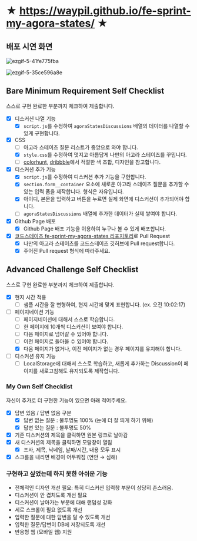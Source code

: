 # ★ https://waypil.github.io/fe-sprint-my-agora-states/ ★

## 배포 시연 화면

![ezgif-5-41fe775fba](https://user-images.githubusercontent.com/65957855/224230349-cc41ee00-b34b-4b5b-ba46-135dea2cddf1.gif)

![ezgif-5-35ce596a8e](https://user-images.githubusercontent.com/65957855/224231797-5ef2780b-c4f8-4353-a48a-e2a80531e574.gif)

## Bare Minimum Requirement Self Checklist

스스로 구현 완료한 부분까지 체크하여 제출합니다.

-   [x] 디스커션 나열 기능
    -   [x] `script.js`를 수정하여 `agoraStatesDiscussions` 배열의 데이터를 나열할 수 있게 구현합니다.
-   [x] CSS
    -   [ ] 아고라 스테이츠 질문 리스트가 중앙으로 와야 합니다.
    -   [x] `style.css`를 수정하여 멋지고 아름답게 나만의 아고라 스테이츠를 꾸밉니다.
    -   [ ] [colorhunt](https://colorhunt.co/palettes/popular), [dribbble](https://dribbble.com/)에서 적절한 색 조합, 디자인을 참고합니다.
-   [x] 디스커션 추가 기능
    -   [x] `script.js`를 수정하여 디스커션 추가 기능을 구현합니다.
    -   [x] `section.form__container` 요소에 새로운 아고라 스테이츠 질문을 추가할 수 있는 입력 폼을 제작합니다. 형식은 자유입니다.
    -   [x] 아이디, 본문을 입력하고 버튼을 누르면 실제 화면에 디스커션이 추가되어야 합니다.
    -   [ ] `agoraStatesDiscussions` 배열에 추가한 데이터가 실제 쌓여야 합니다.
-   [x] Github Page 배포
    -   [x] Github Page 배포 기능을 이용하여 누구나 볼 수 있게 배포합니다.
-   [x] [코드스테이츠 fe-sprint-my-agora-states 리포지토리](https://github.com/codestates-seb/fe-sprint-my-agora-states)로 Pull Request
    -   [x] 나만의 아고라 스테이츠를 코드스테이츠 깃허브에 Pull request합니다.
    -   [x] 주어진 Pull request 형식에 따라주세요.

## Advanced Challenge Self Checklist

스스로 구현 완료한 부분까지 체크하여 제출합니다.

-   [x] 현지 시간 적용
    -   [ ] 샘플 시간을 잘 변형하여, 현지 시간에 맞게 표현합니다. (ex. 오전 10:02:17)
-   [ ] 페이지네이션 기능
    -   [ ] 페이지네이션에 대해서 스스로 학습합니다.
    -   [ ] 한 페이지에 10개씩 디스커션이 보여야 합니다.
    -   [ ] 다음 페이지로 넘어갈 수 있어야 합니다.
    -   [ ] 이전 페이지로 돌아올 수 있어야 합니다.
    -   [x] 다음 페이지가 없거나, 이전 페이지가 없는 경우 페이지를 유지해야 합니다.
-   [ ] 디스커션 유지 기능
    -   [ ] LocalStorage에 대해서 스스로 학습하고, 새롭게 추가하는 Discussion이 페이지를 새로고침해도 유지되도록 제작합니다.

### My Own Self Checklist

자신이 추가로 더 구현한 기능이 있으면 아래 적어주세요.

-   [x] 답변 있음 / 답변 없음 구분
    -   [x] 답변 없는 질문 : 불투명도 100% (눈에 더 잘 띄게 하기 위해)
    -   [x] 답변 있는 질문 : 불투명도 50%
-   [x] 기존 디스커션의 제목을 클릭하면 원본 링크로 날아감
-   [x] 새 디스커션의 제목을 클릭하면 모랄창이 열림
    -   [x] 프사, 제목, 닉네임, 날짜/시간, 내용 모두 표시
-   [x] 스크롤을 내리면 배경이 어두워짐 (연안 → 심해)

### 구현하고 싶었는데 하지 못한 아쉬운 기능

-   전체적인 디자인 개선 필요: 특히 디스커션 입력창 부분이 상당히 촌스러움.
-   디스커션이 안 겹치도록 개선 필요
-   디스커션이 날아가는 부분에 대해 랜덤성 강화
-   세로 스크롤이 필요 없도록 개선
-   입력한 질문에 대한 답변을 달 수 있도록 개선
-   입력한 질문/답변이 DB에 저장되도록 개선
-   반응형 웹 (모바일 웹) 지원
